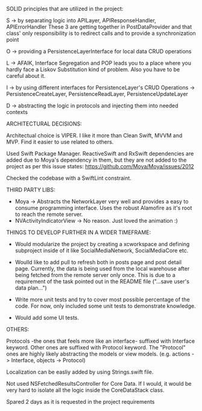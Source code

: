 


SOLID principles that are utilized in the project:

S -> by separating logic into APILayer, APIResponseHandler, APIErrorHandler
These 3 are getting together in PostDataProvider and that class' only responsibility is to redirect calls and to provide a synchronization point

O -> providing a PersistenceLayerInterface for local data CRUD operations

L -> AFAIK, Interface Segregation and POP leads you to a place where you hardly face a Liskov Substitution kind of problem. Also you have to be careful about it.

I -> by using different interfaces for PersistenceLayer's CRUD Operations -> PersistenceCreateLayer, PersistenceReadLayer, PersistenceUpdateLayer

D -> abstracting the logic in protocols and injecting them into needed contexts



ARCHITECTURAL DECISIONS: 

Architectual choice is VIPER. I like it more than Clean Swift, MVVM and MVP. Find it easier to use related to others.

Used Swift Package Manager. ReactiveSwift and RxSwift dependencies are added due to Moya's dependency in them, but they are not added to the project as per this issue states: https://github.com/Moya/Moya/issues/2012

Checked the codebase with a SwiftLint constraint.



THIRD PARTY LIBS:

- Moya -> Abstracts the NetworkLayer very well and provides a easy to consume programming interface. Uses the robust Alamofire as it's root to reach the remote server.
- NVActivityIndicatorView -> No reason. Just loved the animation :) 



THINGS TO DEVELOP FURTHER IN A WIDER TIMEFRAME:

- Would modularize the project by creating a xcworkspace and defining subproject inside of it like SocialMediaNetwork, SocialMediaCore etc.

- Woulld like to add pull to refresh both in posts page and post detail page. Currently, the data is being used from the local warehouse after being fetched from the remote server only once. This is due to a requirement of the task pointed out in the README file ("...save user's data plan...") 

- Write more unit tests and try to cover most possible percentage of the code. For now, only included some unit tests to demonstrate knowledge.

- Would add some UI tests.



OTHERS: 

Protocols -the ones that feels more like an interface- suffixed with Interface keyword. Other ones are suffixed with Protocol keyword. The "Protocol" ones are highly likely abstracting the models or view models. (e.g. actions -> Interface, objects -> Protocol)

Localization can be easliy added by using Strings.swift file.

Not used NSFetchedResultsController for Core Data. If I would, it would be very hard to isolate all the logic inside the CoreDataStack class. 

Spared 2 days as it is requested in the project requirements
